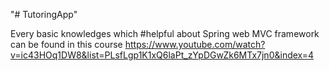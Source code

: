 "# TutoringApp" 

Every basic knowledges which #helpful about Spring web MVC framework can be found in this course
https://www.youtube.com/watch?v=ic43HOq1DW8&list=PLsfLgp1K1xQ6laPt_zYpDGwZk6MTx7jn0&index=4